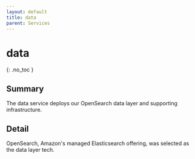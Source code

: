 ```yaml
---
layout: default
title: data
parent: Services
---
```


# data
{: .no_toc }

## Summary
The data service deploys our OpenSearch data layer and supporting infrastructure.

## Detail
OpenSearch, Amazon's managed Elasticsearch offering, was selected as the data layer tech.  
